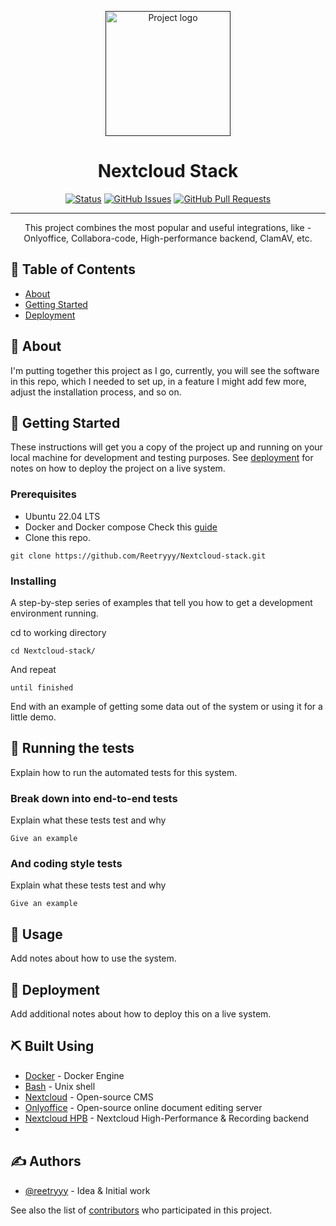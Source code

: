 <p align="center">
  <a href="" rel="noopener">
 <img width=200px height=200px src="https://static-00.iconduck.com/assets.00/nextcloud-icon-512x512-quluhp24.png" alt="Project logo"></a>
</p>

<h1 align="center" style="font-weight: bold;">Nextcloud Stack</h1>


<div align="center">

[![Status](https://img.shields.io/badge/status-active-success.svg)]()
[![GitHub Issues](https://img.shields.io/github/issues/reetryyy/Nextcloud-stack)](https://github.com/Reetryyy/Nextcloud-stack/issues)
[![GitHub Pull Requests](https://img.shields.io/github/issues-pr/kylelobo/The-Documentation-Compendium.svg)](https://github.com/Reetryyy/Nextcloud-stack/pulls)
</div>

---

<p align="center"> This project combines the most popular and useful integrations, like - Onlyoffice, Collabora-code, High-performance backend, ClamAV, etc.
    <br>
</p>

## 📝 Table of Contents

- [About](#about)
- [Getting Started](#getting_started)
- [Deployment](#deployment)

## 🧐 About <a name = "about"></a>

I'm putting together this project as I go, currently, you will see the software in this repo, which I needed to set up, in a feature I might add few more, adjust the installation process, and so on.  

## 🏁 Getting Started <a name = "getting_started"></a>

These instructions will get you a copy of the project up and running on your local machine for development and testing purposes. See [deployment](#deployment) for notes on how to deploy the project on a live system.

### Prerequisites

- Ubuntu 22.04 LTS
- Docker and Docker compose Check this [guide](https://docs.docker.com/engine/install/ubuntu/#install-using-the-repository)
- Clone this repo.

```
git clone https://github.com/Reetryyy/Nextcloud-stack.git
```

### Installing

A step-by-step series of examples that tell you how to get a development environment running.

cd to working directory

```
cd Nextcloud-stack/
```

And repeat

```
until finished
```

End with an example of getting some data out of the system or using it for a little demo.

## 🔧 Running the tests <a name = "tests"></a>

Explain how to run the automated tests for this system.

### Break down into end-to-end tests

Explain what these tests test and why

```
Give an example
```

### And coding style tests

Explain what these tests test and why

```
Give an example
```

## 🎈 Usage <a name="usage"></a>

Add notes about how to use the system.

## 🚀 Deployment <a name = "deployment"></a>

Add additional notes about how to deploy this on a live system.

## ⛏️ Built Using <a name = "built_using"></a>

- [Docker](https://www.docker.com/) - Docker Engine
- [Bash](https://en.wikipedia.org/wiki/Bash_(Unix_shell)) - Unix shell
- [Nextcloud](https://nextcloud.com/) - Open-source CMS
- [Onlyoffice](https://www.onlyoffice.com/) - Open-source online document editing server
- [Nextcloud HPB](https://github.com/strukturag/nextcloud-spreed-signaling) - Nextcloud High-Performance & Recording backend
- 

## ✍️ Authors <a name = "authors"></a>

- [@reetryyy](https://github.com/reetryyy) - Idea & Initial work

See also the list of [contributors](https://github.com/Reetryyy/Nextcloud-stack/graphs/contributors) who participated in this project.


